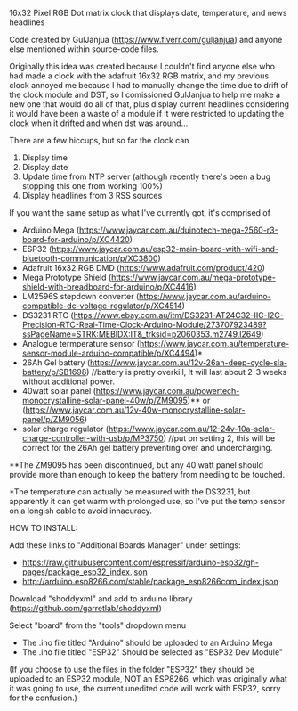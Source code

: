 <blockquote class="imgur-embed-pub" lang="en" data-id="a/kddm7nA" data-context="false" ><a href="//imgur.com/a/kddm7nA"></a></blockquote><script async src="//s.imgur.com/min/embed.js" charset="utf-8"></script>

16x32 Pixel RGB Dot matrix clock that displays date, temperature, and news headlines

Code created by GulJanjua (https://www.fiverr.com/guljanjua) and anyone else mentioned within source-code files.

Originally this idea was created because I couldn't find anyone else who had made a clock with the adafruit 16x32 RGB matrix, and my previous clock annoyed me because I had to manually change the time due to drift of the clock module and DST, so I comissioned GulJanjua to help me make a new one that would do all of that, plus display current headlines considering it would have been a waste of a module if it were restricted to updating the clock when it drifted and when dst was around...

There are a few hiccups, but so far the clock can

  1. Display time
  2. Display date
  3. Update time from NTP server (although recently there's been a bug stopping this one from working 100%)
  4. Display headlines from 3 RSS sources

If you want the same setup as what I've currently got, it's comprised of 
  - Arduino Mega (https://www.jaycar.com.au/duinotech-mega-2560-r3-board-for-arduino/p/XC4420)
  - ESP32        (https://www.jaycar.com.au/esp32-main-board-with-wifi-and-bluetooth-communication/p/XC3800)
  - Adafruit 16x32 RGB DMD (https://www.adafruit.com/product/420)
  - Mega Prototype Shield (https://www.jaycar.com.au/mega-prototype-shield-with-breadboard-for-arduino/p/XC4416)
  - LM2596S stepdown converter (https://www.jaycar.com.au/arduino-compatible-dc-voltage-regulator/p/XC4514)
  - DS3231 RTC (https://www.ebay.com.au/itm/DS3231-AT24C32-IIC-I2C-Precision-RTC-Real-Time-Clock-Arduino-Module/273707923489?ssPageName=STRK:MEBIDX:IT&_trksid=p2060353.m2749.l2649) 
  - Analogue termperature sensor (https://www.jaycar.com.au/temperature-sensor-module-arduino-compatible/p/XC4494)*
  - 26Ah Gel battery (https://www.jaycar.com.au/12v-26ah-deep-cycle-sla-battery/p/SB1698) //battery is pretty overkill, It will last about 2-3 weeks without                                                                                                   additional power.
  - 40watt solar panel (https://www.jaycar.com.au/powertech-monocrystalline-solar-panel-40w/p/ZM9095)**
                 or    (https://www.jaycar.com.au/12v-40w-monocrystalline-solar-panel/p/ZM9056)
  - solar charge regulator (https://www.jaycar.com.au/12-24v-10a-solar-charge-controller-with-usb/p/MP3750) //put on setting 2, this will be correct for the                                                                                                                  26Ah gel battery preventing over and undercharging.

**The ZM9095 has been discontinued, but any 40 watt panel should provide more than enough to keep the battery from needing to be touched.

*The temperature can actually be measured with the DS3231, but apparently it can get warm with prolonged use, so I've put the temp sensor on a longish cable to avoid innacuracy.

HOW TO INSTALL:

Add these links to "Additional Boards Manager" under settings:
  - https://raw.githubusercontent.com/espressif/arduino-esp32/gh-pages/package_esp32_index.json
  - http://arduino.esp8266.com/stable/package_esp8266com_index.json

Download "shoddyxml" and add to arduino library (https://github.com/garretlab/shoddyxml)

Select "board" from the "tools" dropdown menu

  - The .ino file titled "Arduino" should be uploaded to an Arduino Mega
  - The .ino file titled "ESP32" Should be selected as "ESP32 Dev Module"

(If you choose to use the files in the folder "ESP32" they should be uploaded to an ESP32 module, NOT an ESP8266, which was originally what it was going to use, the current unedited code will work with ESP32, sorry for the confusion.)
